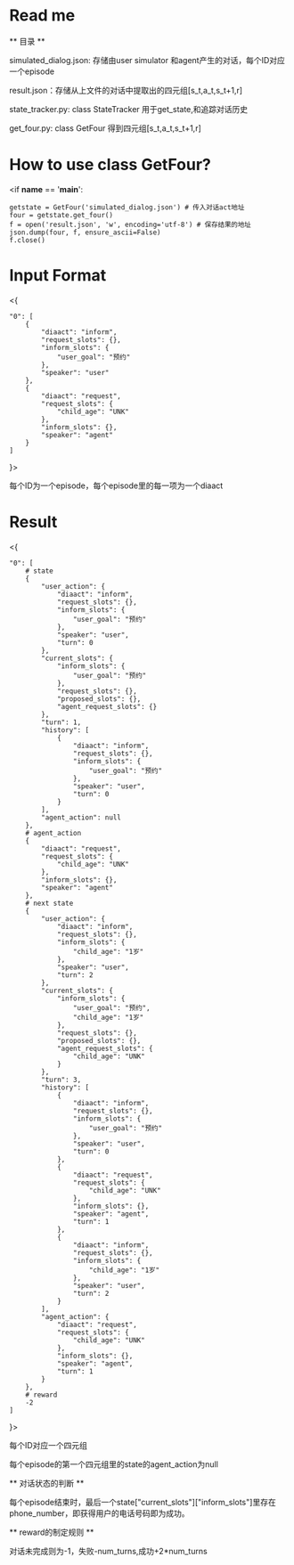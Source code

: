 # Read me

** 目录 **

simulated_dialog.json: 存储由user simulator 和agent产生的对话，每个ID对应一个episode

result.json：存储从上文件的对话中提取出的四元组[s_t,a_t,s_t+1,r]

state_tracker.py: class StateTracker 用于get_state,和追踪对话历史

get_four.py: class GetFour 得到四元组[s_t,a_t,s_t+1,r]

# How to use class GetFour?
<if __name__ == '__main__':

    getstate = GetFour('simulated_dialog.json') # 传入对话act地址
    four = getstate.get_four()
    f = open('result.json', 'w', encoding='utf-8') # 保存结果的地址
    json.dump(four, f, ensure_ascii=False)
    f.close()
>
# Input Format
<{
    
    "0": [
        {
            "diaact": "inform",
            "request_slots": {},
            "inform_slots": {
                "user_goal": "预约"
            },
            "speaker": "user"
        },
        {
            "diaact": "request",
            "request_slots": {
                "child_age": "UNK"
            },
            "inform_slots": {},
            "speaker": "agent"
        }
    ]
}>

每个ID为一个episode，每个episode里的每一项为一个diaact

# Result
<{
    
    "0": [
        # state
        {
            "user_action": {
                "diaact": "inform",
                "request_slots": {},
                "inform_slots": {
                    "user_goal": "预约"
                },
                "speaker": "user",
                "turn": 0
            },
            "current_slots": {
                "inform_slots": {
                    "user_goal": "预约"
                },
                "request_slots": {},
                "proposed_slots": {},
                "agent_request_slots": {}
            },
            "turn": 1,
            "history": [
                {
                    "diaact": "inform",
                    "request_slots": {},
                    "inform_slots": {
                        "user_goal": "预约"
                    },
                    "speaker": "user",
                    "turn": 0
                }
            ],
            "agent_action": null
        },
        # agent_action
        {
            "diaact": "request",
            "request_slots": {
                "child_age": "UNK"
            },
            "inform_slots": {},
            "speaker": "agent"
        },
        # next state
        {
            "user_action": {
                "diaact": "inform",
                "request_slots": {},
                "inform_slots": {
                    "child_age": "1岁"
                },
                "speaker": "user",
                "turn": 2
            },
            "current_slots": {
                "inform_slots": {
                    "user_goal": "预约",
                    "child_age": "1岁"
                },
                "request_slots": {},
                "proposed_slots": {},
                "agent_request_slots": {
                    "child_age": "UNK"
                }
            },
            "turn": 3,
            "history": [
                {
                    "diaact": "inform",
                    "request_slots": {},
                    "inform_slots": {
                        "user_goal": "预约"
                    },
                    "speaker": "user",
                    "turn": 0
                },
                {
                    "diaact": "request",
                    "request_slots": {
                        "child_age": "UNK"
                    },
                    "inform_slots": {},
                    "speaker": "agent",
                    "turn": 1
                },
                {
                    "diaact": "inform",
                    "request_slots": {},
                    "inform_slots": {
                        "child_age": "1岁"
                    },
                    "speaker": "user",
                    "turn": 2
                }
            ],
            "agent_action": {
                "diaact": "request",
                "request_slots": {
                    "child_age": "UNK"
                },
                "inform_slots": {},
                "speaker": "agent",
                "turn": 1
            }
        },
        # reward
        -2
    ]
}>

每个ID对应一个四元组

每个episode的第一个四元组里的state的agent_action为null

** 对话状态的判断 **

每个episode结束时，最后一个state["current_slots"]["inform_slots"]里存在phone_number，即获得用户的电话号码即为成功。

** reward的制定规则 **

对话未完成则为-1，失败-num_turns,成功+2*num_turns

